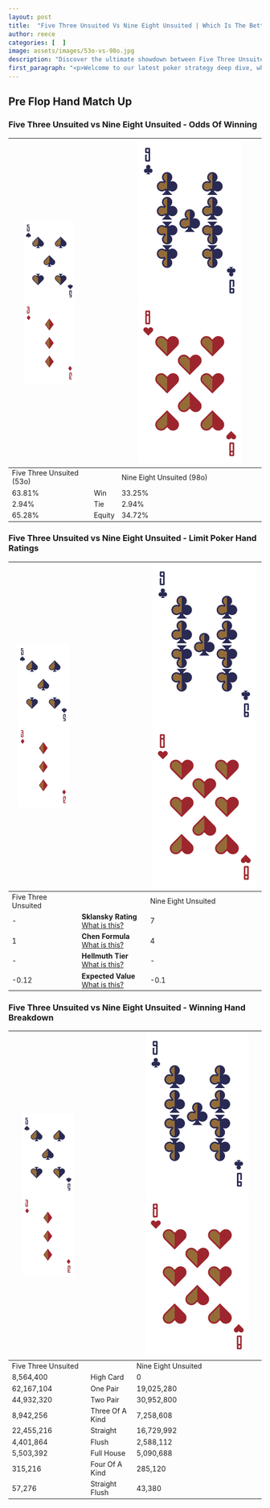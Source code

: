 ```yaml
---
layout: post
title:  "Five Three Unsuited Vs Nine Eight Unsuited | Which Is The Better Hand In Poker? A Complete Guide"
author: reece
categories: [  ]
image: assets/images/53o-vs-98o.jpg
description: "Discover the ultimate showdown between Five Three Unsuited and Nine Eight Unsuited in poker! Uncover the odds, strategies, and scenarios where one hand triumphs over the other. Get ready to up your poker game with this thrilling analysis."
first_paragraph: "<p>Welcome to our latest poker strategy deep dive, where we're pitting two distinct hands against each other in a high-stakes showdown: Five Three Unsuited vs Nine Eight Unsuited.</p><p>In the dynamic world of poker, every decision counts, and knowing which hand holds the upper hand is key to your success at the table.</p><p>In this article, we'll dissect these two hands, explore the scenarios where one dominates the other, and equip you with the knowledge to make strategic choices that can tip the odds in your favor.</p><p>Get ready to unravel the intriguing dynamics of these poker hands and elevate your game to new heights.</p>"
---
```




[comment]: # (sp0)

## Pre Flop Hand Match Up

<div class="table hand-ratings" markdown="1"> 



### Five Three Unsuited vs Nine Eight Unsuited - Odds Of Winning


    
| ![image info](assets/images/hand1/5.png) ![image info](assets/images/hand1/3o.png) |  | ![image info](assets/images/hand2/9.png) ![image info](assets/images/hand2/8o.png) |
| -------- | -------- | -------- |
| Five Three Unsuited (53o) |  | Nine Eight Unsuited (98o) |
| 63.81% | Win | 33.25% |
| 2.94% | Tie | 2.94% |
| 65.28% | Equity | 34.72% |




[comment]: # (sp1)



### Five Three Unsuited vs Nine Eight Unsuited - Limit Poker Hand Ratings


    
| ![image info](assets/images/hand1/5.png) ![image info](assets/images/hand1/3o.png) |  | ![image info](assets/images/hand2/9.png) ![image info](assets/images/hand2/8o.png) |
| -------- | -------- | -------- |
| Five Three Unsuited |  | Nine Eight Unsuited |
| - | **Sklansky Rating** [What is this?](/sklansky-rating-explained) | 7 |
| 1 | **Chen Formula** [What is this?](/chen-formula-explained) | 4 |
| - | **Hellmuth Tier** [What is this?](/Hellmuth-tier-explained) | - |
| -0.12 | **Expected Value** [What is this?](/expected-value-explained) | -0.1 |




[comment]: # (sp2)



### Five Three Unsuited vs Nine Eight Unsuited - Winning Hand Breakdown


    
| ![image info](assets/images/hand1/5.png) ![image info](assets/images/hand1/3o.png) |  | ![image info](assets/images/hand2/9.png) ![image info](assets/images/hand2/8o.png) |
| -------- | -------- | -------- |
| Five Three Unsuited |  | Nine Eight Unsuited |
| 8,564,400 | High Card | 0 |
| 62,167,104 | One Pair | 19,025,280 |
| 44,932,320 | Two Pair | 30,952,800 |
| 8,942,256 | Three Of A Kind | 7,258,608 |
| 22,455,216 | Straight | 16,729,992 |
| 4,401,864 | Flush | 2,588,112 |
| 5,503,392 | Full House | 5,090,688 |
| 315,216 | Four Of A Kind | 285,120 |
| 57,276 | Straight Flush | 43,380 |




[comment]: # (sp3)



</div>

[comment]: # (sp4)



[comment]: # (sp5)

